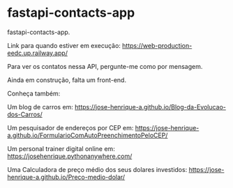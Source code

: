 # fastapi-contacts-app
fastapi-contacts-app.

Link para quando estiver em execução: https://web-production-eedc.up.railway.app/

Para ver os contatos nessa API, pergunte-me como por mensagem.

Ainda em construção, falta um front-end.

Conheça também:

Um blog de carros em: https://jose-henrique-a.github.io/Blog-da-Evolucao-dos-Carros/

Um pesquisador de endereços por CEP em: https://jose-henrique-a.github.io/FormularioComAutoPreenchimentoPeloCEP/

Um personal trainer digital online em: https://josehenrique.pythonanywhere.com/

Uma Calculadora de preço médio dos seus dolares investidos: https://jose-henrique-a.github.io/Preco-medio-dolar/
